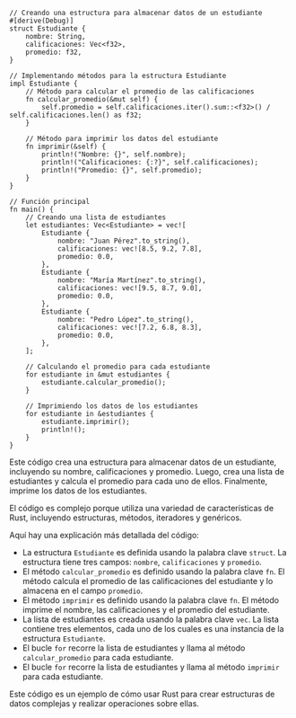 ```
// Creando una estructura para almacenar datos de un estudiante
#[derive(Debug)]
struct Estudiante {
    nombre: String,
    calificaciones: Vec<f32>,
    promedio: f32,
}

// Implementando métodos para la estructura Estudiante
impl Estudiante {
    // Método para calcular el promedio de las calificaciones
    fn calcular_promedio(&mut self) {
        self.promedio = self.calificaciones.iter().sum::<f32>() / self.calificaciones.len() as f32;
    }

    // Método para imprimir los datos del estudiante
    fn imprimir(&self) {
        println!("Nombre: {}", self.nombre);
        println!("Calificaciones: {:?}", self.calificaciones);
        println!("Promedio: {}", self.promedio);
    }
}

// Función principal
fn main() {
    // Creando una lista de estudiantes
    let estudiantes: Vec<Estudiante> = vec![
        Estudiante {
            nombre: "Juan Pérez".to_string(),
            calificaciones: vec![8.5, 9.2, 7.8],
            promedio: 0.0,
        },
        Estudiante {
            nombre: "María Martínez".to_string(),
            calificaciones: vec![9.5, 8.7, 9.0],
            promedio: 0.0,
        },
        Estudiante {
            nombre: "Pedro López".to_string(),
            calificaciones: vec![7.2, 6.8, 8.3],
            promedio: 0.0,
        },
    ];

    // Calculando el promedio para cada estudiante
    for estudiante in &mut estudiantes {
        estudiante.calcular_promedio();
    }

    // Imprimiendo los datos de los estudiantes
    for estudiante in &estudiantes {
        estudiante.imprimir();
        println!();
    }
}
```

Este código crea una estructura para almacenar datos de un estudiante, incluyendo su nombre, calificaciones y promedio. Luego, crea una lista de estudiantes y calcula el promedio para cada uno de ellos. Finalmente, imprime los datos de los estudiantes.

El código es complejo porque utiliza una variedad de características de Rust, incluyendo estructuras, métodos, iteradores y genéricos.

Aquí hay una explicación más detallada del código:

* La estructura `Estudiante` es definida usando la palabra clave `struct`. La estructura tiene tres campos: `nombre`, `calificaciones` y `promedio`.
* El método `calcular_promedio` es definido usando la palabra clave `fn`. El método calcula el promedio de las calificaciones del estudiante y lo almacena en el campo `promedio`.
* El método `imprimir` es definido usando la palabra clave `fn`. El método imprime el nombre, las calificaciones y el promedio del estudiante.
* La lista de estudiantes es creada usando la palabra clave `vec`. La lista contiene tres elementos, cada uno de los cuales es una instancia de la estructura `Estudiante`.
* El bucle `for` recorre la lista de estudiantes y llama al método `calcular_promedio` para cada estudiante.
* El bucle `for` recorre la lista de estudiantes y llama al método `imprimir` para cada estudiante.

Este código es un ejemplo de cómo usar Rust para crear estructuras de datos complejas y realizar operaciones sobre ellas.